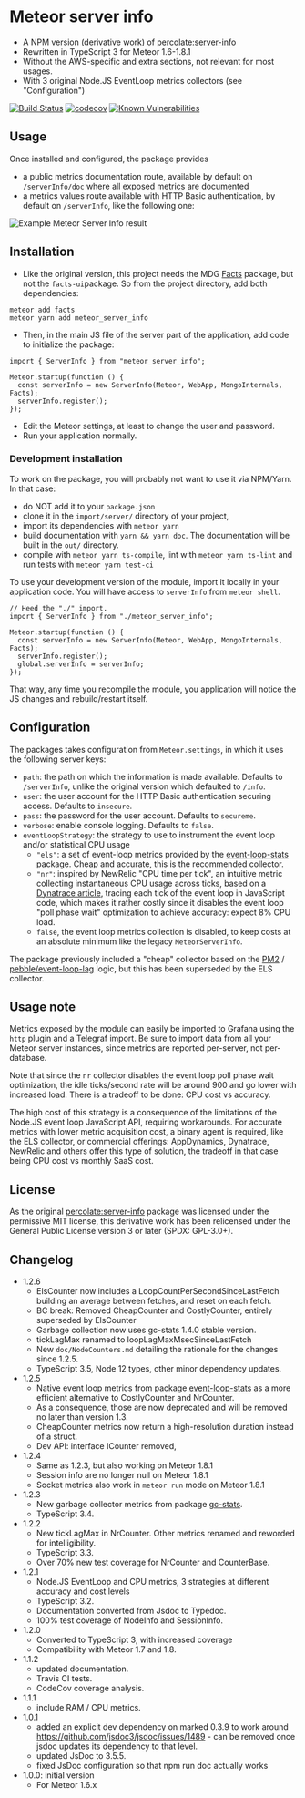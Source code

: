 # Meteor server info

- A NPM version (derivative work) of [percolate:server-info]
- Rewritten in TypeScript 3 for Meteor 1.6-1.8.1
- Without the AWS-specific and extra sections, not relevant for most usages.
- With 3 original Node.JS EventLoop metrics collectors (see "Configuration")

[![Build Status](https://travis-ci.org/fgm/meteor_server_info.svg?branch=master)](https://travis-ci.org/fgm/meteor_server_info)
[![codecov](https://codecov.io/gh/fgm/meteor_server_info/branch/master/graph/badge.svg)](https://codecov.io/gh/fgm/meteor_server_info)
[![Known Vulnerabilities](https://snyk.io/test/github/fgm/meteor_server_info/badge.svg?targetFile=package.json)](https://snyk.io/test/github/fgm/meteor_server_info?targetFile=package.json)

## Usage

Once installed and configured, the package provides

- a public metrics documentation route, available by default on
  `/serverInfo/doc` where all exposed metrics are documented
- a metrics values route available with HTTP Basic authentication, by
  default on `/serverInfo`, like the following one:

![Example Meteor Server Info result](screenshot.png)


## Installation

- Like the original version, this project needs the MDG [Facts] package, but not
the `facts-ui`package. So from the project directory, add both dependencies:
```
meteor add facts
meteor yarn add meteor_server_info
```
- Then, in the main JS file of the server part of the application, add code to
  initialize the package:

```
import { ServerInfo } from "meteor_server_info";

Meteor.startup(function () {
  const serverInfo = new ServerInfo(Meteor, WebApp, MongoInternals, Facts);
  serverInfo.register();
});
```

- Edit the Meteor settings, at least to change the user and password.
- Run your application normally.

### Development installation

To work on the package, you will probably not want to use it via NPM/Yarn. In
that case:

- do NOT add it to your `package.json`
- clone it in the `import/server/` directory of your project,
- import its dependencies with `meteor yarn`
- build documentation with `yarn && yarn doc`. The documentation will be built
  in the `out/` directory.
- compile with `meteor yarn ts-compile`, lint with `meteor yarn ts-lint` and
  run tests with `meteor yarn test-ci`

To use your development version of the module, import it locally in your
application code. You will have access to `serverInfo` from `meteor shell`.

```
// Heed the "./" import.
import { ServerInfo } from "./meteor_server_info";

Meteor.startup(function () {
  const serverInfo = new ServerInfo(Meteor, WebApp, MongoInternals, Facts);
  serverInfo.register();
  global.serverInfo = serverInfo;
});
```

That way, any time you recompile the module, you application will notice the JS
changes and rebuild/restart itself.


## Configuration

The packages takes configuration from `Meteor.settings`, in which it uses the
following server keys:

- `path`: the path on which the information is made available. Defaults to
  `/serverInfo`, unlike the original version which defaulted to `/info`.
- `user`: the user account for the HTTP Basic authentication securing access.
  Defaults to `insecure`.
- `pass`: the password for the user account. Defaults to `secureme`.
- `verbose`: enable console logging. Defaults to `false`.
- `eventLoopStrategy`: the strategy to use to instrument the event loop and/or
  statistical CPU usage
  - `"els"`: a set of event-loop metrics provided by the [event-loop-stats]
    package. Cheap and accurate, this is the recommended collector. 
  - `"nr"`: inspired by NewRelic "CPU time per tick", an intuitive metric
    collecting instantaneous CPU usage across ticks, based on a [Dynatrace article], 
    tracing each tick of the event loop in JavaScript code, which makes it
    rather costly since it disables the event loop "poll phase wait" optimization
    to achieve accuracy: expect 8% CPU load. 
  - `false`, the event loop metrics collection is disabled, to keep costs at an
    absolute minimum like the legacy `MeteorServerInfo`.

The package previously included a "cheap" collector based on the [PM2] / [pebble/event-loop-lag]
logic, but this has been superseded by the ELS collector. 

[event-loop-stats]: https://www.npmjs.com/package/event-loop-stats
[pebble/event-loop-lag]: https://github.com/pebble/event-loop-lag
[percolate:server-info]: https://atmospherejs.com/percolate/server-info
[PM2]: https://github.com/keymetrics/pmx/blob/1.3/lib/default_probes/pacemaker.js
[Facts]: https://atmospherejs.com/meteor/facts
[screenshot]: screenshot-todos.png
[Dynatrace article]: https://medium.com/the-node-js-collection/what-you-should-know-to-really-understand-the-node-js-event-loop-and-its-metrics-c4907b19da4c


## Usage note

Metrics exposed by the module can easily be imported to Grafana using the `http`
plugin and a Telegraf import. Be sure to import data from all your Meteor server
instances, since metrics are reported per-server, not per-database.

Note that since the `nr` collector disables the event loop poll phase wait
optimization, the idle ticks/second rate will be around 900 and go lower with
increased load. There is a tradeoff to be done: CPU cost vs accuracy.

The high cost of this strategy is a consequence of the limitations of the
Node.JS event loop JavaScript API, requiring workarounds. For accurate metrics
with lower metric acquisition cost, a binary agent is required, like the ELS
collector, or commercial offerings: AppDynamics, Dynatrace, NewRelic and others
offer this type of solution, the tradeoff in that case being CPU cost vs monthly
SaaS cost.


## License

As the original [percolate:server-info] package was licensed under the
permissive MIT license, this derivative work has been relicensed under the
General Public License version 3 or later (SPDX: GPL-3.0+).


## Changelog

* 1.2.6
  * ElsCounter now includes a LoopCountPerSecondSinceLastFetch building an average
    between fetches, and reset on each fetch.
  * BC break: Removed CheapCounter and CostlyCounter, entirely superseded by ElsCounter
  * Garbage collection now uses gc-stats 1.4.0 stable version.
  * tickLagMax renamed to loopLagMaxMsecSinceLastFetch
  * New `doc/NodeCounters.md` detailing the rationale for the changes since 1.2.5.
  * TypeScript 3.5, Node 12 types, other minor dependency updates.
* 1.2.5
  * Native event loop metrics from package [event-loop-stats](https://github.com/bripkens/event-loop-stats)
    as a more efficient alternative to CostlyCounter and NrCounter.
  * As a consequence, those are now deprecated and will be removed no later than
    version 1.3.
  * CheapCounter metrics now return a high-resolution duration instead of a struct.
  * Dev API: interface ICounter removed,
* 1.2.4
  * Same as 1.2.3, but also working on Meteor 1.8.1
  * Session info are no longer null on Meteor 1.8.1
  * Socket metrics also work in `meteor run` mode on Meteor 1.8.1 
* 1.2.3
  * New garbage collector metrics from package [gc-stats](https://github.com/dainis/node-gcstats).
  * TypeScript 3.4.
* 1.2.2
  * New tickLagMax in NrCounter. Other metrics renamed and reworded for intelligibility.
  * TypeScript 3.3.
  * Over 70% new test coverage for NrCounter and CounterBase.
* 1.2.1
  * Node.JS EventLoop and CPU metrics, 3 strategies at different accuracy and cost levels
  * TypeScript 3.2.
  * Documentation converted from Jsdoc to Typedoc.
  * 100% test coverage of NodeInfo and SessionInfo.
* 1.2.0
  * Converted to TypeScript 3, with increased coverage
  * Compatibility with Meteor 1.7 and 1.8.
* 1.1.2
  * updated documentation.
  * Travis CI tests.
  * CodeCov coverage analysis.
* 1.1.1
  * include RAM / CPU metrics.
* 1.0.1
  * added an explicit dev dependency on marked 0.3.9 to work around
    https://github.com/jsdoc3/jsdoc/issues/1489 - can be removed once jsdoc
    updates its dependency to that level.
  * updated JsDoc to 3.5.5.
  * fixed JsDoc configuration so that npm run doc actually works
* 1.0.0: initial version
  * For Meteor 1.6.x
